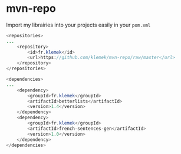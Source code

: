 # mvn-repo

Import my librairies into your projects easily in your `pom.xml`

```Java
<repositories>
...
    <repository>
        <id>fr.klemek</id>
        <url>https://github.com/klemek/mvn-repo/raw/master</url>
    </repository>
</repositories>

<dependencies>
...
    <dependency>
        <groupId>fr.klemek</groupId>
        <artifactId>betterlists</artifactId>
        <version>1.4</version>
    </dependency>
    <dependency>
        <groupId>fr.klemek</groupId>
        <artifactId>french-sentences-gen</artifactId>
        <version>1.0</version>
    </dependency>
</dependencies>
```
